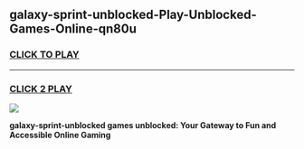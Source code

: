 
## galaxy-sprint-unblocked-Play-Unblocked-Games-Online-qn80u
<h3>
<a href="https://premium76.site?title=galaxy-sprint-unblocked&ref=25A">CLICK TO PLAY</a></h3>
<hr>

<h3>
<a href="https://premium76.site?title=galaxy-sprint-unblocked&ref=25A">CLICK 2 PLAY</a>
  
</h3>

<a href="https://premium76.site?title=galaxy-sprint-unblocked&ref=25A"><img src="https://clearcache.store/games.png"></a>


**galaxy-sprint-unblocked games unblocked: Your Gateway to Fun and Accessible Online Gaming**
